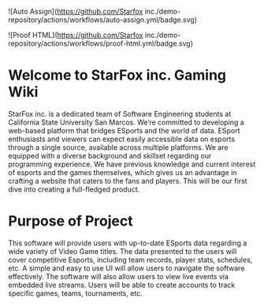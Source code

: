 ![Auto Assign](https://github.com/Starfox inc./demo-repository/actions/workflows/auto-assign.yml/badge.svg)

![Proof HTML](https://github.com/Starfox inc./demo-repository/actions/workflows/proof-html.yml/badge.svg)

# Welcome to StarFox inc. Gaming Wiki
  StarFox inc. is a dedicated team of Software Engineering students at California State
University San Marcos. We’re committed to developing a web-based platform that bridges
ESports and the world of data. ESport enthusiasts and viewers can expect easily accessible
data on esports through a single source, available across multiple platforms. We are
equipped with a diverse background and skillset regarding our programming experience. We
have previous knowledge and current interest of esports and the games themselves, which
gives us an advantage in crafting a website that caters to the fans and players. This will be
our first dive into creating a full-fledged product.

# Purpose of Project
  This software will provide users with up-to-date ESports data regarding a wide
variety of Video Game titles. The data presented to the users will cover competitive Esports,
including team records, player stats, schedules, etc. A simple and easy to use UI will allow
users to navigate the software effectively. The software will also allow users to view live
events via embedded live streams. Users will be able to create accounts to track specific
games, teams, tournaments, etc.
